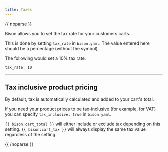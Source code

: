 ```yaml
---
title: Taxes
---
```

{{ noparse }}

Bison allows you to set the tax rate for your customers carts.

This is done by setting `tax_rate` in `bison.yaml`. The value entered here should be a percentage (without the symbol).

The following would set a 10% tax rate.

```
tax_rate: 10
```

---

## Tax inclusive product pricing

By default, tax is automatically calculated and added to your cart's total.

If you need your product prices to be tax-inclusive (for example, for VAT) you can specify `tax_inclusive: true` in `bison.yaml`.

`{{ bison:cart_total }}` will either include or exclude tax depending on this setting. `{{ bison:cart_tax }}` will always display the same tax value regardless of the setting.

{{ /noparse }}